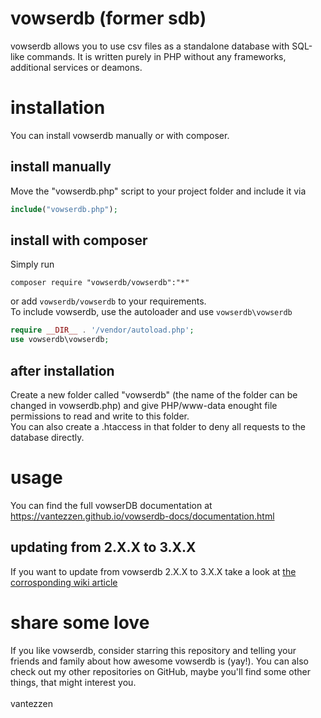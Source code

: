 # vowserdb (former sdb)
vowserdb allows you to use csv files as a standalone database with SQL-like commands.
It is written purely in PHP without any frameworks, additional services or deamons.

# installation
You can install vowserdb manually or with composer.
## install manually
Move the "vowserdb.php" script to your project folder and include it via

```PHP
include("vowserdb.php");
```

## install with composer
Simply run

```
composer require "vowserdb/vowserdb":"*"
```

or add `vowserdb/vowserdb` to your requirements.
<br />
To include vowserdb, use the autoloader and use `vowserdb\vowserdb`

```PHP
require __DIR__ . '/vendor/autoload.php';
use vowserdb\vowserdb;
```

## after installation
Create a new folder called "vowserdb" (the name of the folder can be changed in vowserdb.php) and give PHP/www-data enought file permissions to read and write to this folder.<br />
You can also create a .htaccess in that folder to deny all requests to the database directly.

# usage
You can find the full vowserDB documentation at https://vantezzen.github.io/vowserdb-docs/documentation.html

## updating from 2.X.X to 3.X.X
If you want to update from vowserdb 2.X.X to 3.X.X take a look at [the corrosponding wiki article](https://github.com/vantezzen/vowserdb/wiki/Updating-from-vowserDB-2.X.X-to-vowserDB-3.X.X)

# share some love
If you like vowserdb, consider starring this repository and telling your friends and family about how awesome vowserdb is (yay!).
You can also check out my other repositories on GitHub, maybe you'll find some other things, that might interest you.
<br />
<br />
vantezzen

